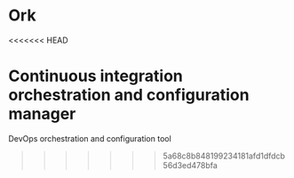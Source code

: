 # Ork
<<<<<<< HEAD

Continuous integration orchestration and configuration manager
=======
DevOps orchestration and configuration tool
>>>>>>> 5a68c8b848199234181afd1dfdcb56d3ed478bfa
